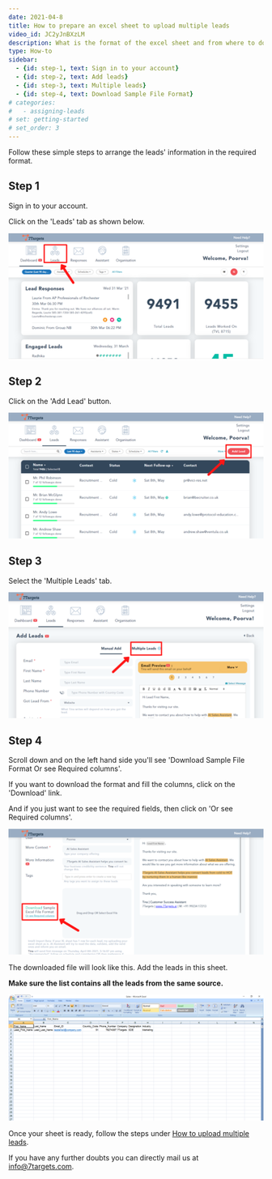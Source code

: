 ```yaml
---
date: 2021-04-8
title: How to prepare an excel sheet to upload multiple leads
video_id: JC2yJnBXzLM
description: What is the format of the excel sheet and from where to download it.
type: How-to
sidebar:
  - {id: step-1, text: Sign in to your account}
  - {id: step-2, text: Add leads}
  - {id: step-3, text: Multiple leads}
  - {id: step-4, text: Download Sample File Format}
# categories:
#   - assigning-leads
# set: getting-started
# set_order: 3
---
```


Follow these simple steps to arrange the leads' information in the required format.

## Step 1

Sign in to your account.

Click on the 'Leads' tab as shown below.

![image](../images/leads-sheet-1.png)

## Step 2

Click on the 'Add Lead' button.

![image](../images/leads-sheet-2.png)

## Step 3

Select the 'Multiple Leads' tab.

![image](../images/leads-sheet-3.png)

## Step 4

Scroll down and on the left hand side you'll see 'Download Sample File Format Or see Required columns'.

If you want to download the format and fill the columns, click on the 'Download' link.

And if you just want to see the required fields, then click on 'Or see Required columns'.

![image](../images/leads-sheet-4.png)

The downloaded file will look like this. Add the leads in this sheet.

**Make sure the list contains all the leads from the same source.** 

![image](../images/leads-sheet-5.png)

Once your sheet is ready, follow the steps under [How to upload multiple leads](https://help.7targets.ai/how-to-add-multiple-leads/).

If you have any further doubts you can directly mail us at info@7targets.com.